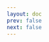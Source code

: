 ```yaml
---
layout: doc
prev: false
next: false
---
```


<CustomItemBox :item="{
  name: '《镰刀与收割》',
  icon: '/wiki/item/book_a_04.png',
  type: '书籍',
  description: '',
  params: {
    stack: 1,
    durability: -1 
  },
  obtain: {
    found: [],
    npc: [],
    shop: [],
    gardening: []
  }
}" />
